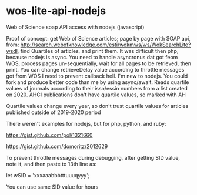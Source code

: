 # wos-lite-api-nodejs
Web of Science soap API access with nodejs (javascript)

Proof of concept: get Web of Science articles; page by page with SOAP api, from: http://search.webofknowledge.com/esti/wokmws/ws/WokSearchLite?wsdl, 
find Quartiles of articles, and print them.
It was difficult then php, because nodejs is async. You need to handle asyncronus dat got feom WOS, process pages un-sequentially, wait for all pages to be retrieved, then print.
You can change retrieveDelay value according to throttle messages got from WOS
I need to prevent callback hell. I'm new to nodejs. You could fork and produce better code than me by using async/await.
Reads quartile values of journals according to their issn/essin numbers from a list created on 2020.
AHCI publications don't have quartile values, so marked with AH

Quartile values change every year, so don't trust quartile values for articles published outside of 2019-2020 period

There weren't examples for nodejs, but for php, python, and ruby:

https://gist.github.com/pol/1321660 

https://gist.github.com/domoritz/2012629

To prevent throttle messages during debugging, after getting SID value, note it, and then paste to 13th line as: 

let wSID = 'xxxaaabbbtttuuuqyyy';

You can use same SID value for hours



